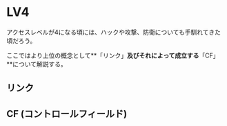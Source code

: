 # LV4

アクセスレベルが4になる頃には、ハックや攻撃、防衛についても手馴れてきた頃だろう。

ここではより上位の概念として**「リンク」**及びそれによって成立する**「CF」**について解説する。

## リンク

## CF (コントロールフィールド)

